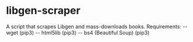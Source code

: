 # libgen-scraper
A script that scrapes Libgen and mass-downloads books.
Requirements:
  -- wget (pip3)
  -- html5lib (pip3)
  -- bs4 (Beautiful Soup) (pip3)
